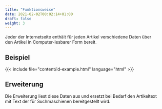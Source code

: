 ```yaml
---
title: "Funktionsweise"
date: 2021-02-02T00:02:14+01:00
draft: false
weight: 3
---
```

Jeder der Internetseite enthält für jeden Artikel verschiedene Daten über den Artikel in Computer-lesbarer Form bereit. 

## Beispiel
{{< include file="content/ld-example.html" language="html" >}}

## Erweiterung

Die Erweiterung liest diese Daten aus und ersetzt bei Bedarf den Artikeltext mit Text der für Suchmaschienen bereitgestellt wird.

